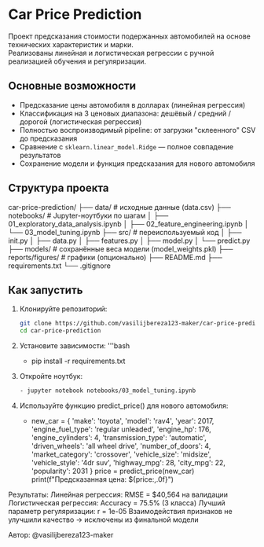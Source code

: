 # Car Price Prediction

Проект предсказания стоимости подержанных автомобилей на основе технических характеристик и марки.  
Реализованы линейная и логистическая регрессии с ручной реализацией обучения и регуляризации.  


## Основные возможности

- Предсказание цены автомобиля в долларах (линейная регрессия)
- Классификация на 3 ценовых диапазона: дешёвый / средний / дорогой (логистическая регрессия)
- Полностью воспроизводимый pipeline: от загрузки "склеенного" CSV до предсказания
- Сравнение с `sklearn.linear_model.Ridge` — полное совпадение результатов
- Сохранение модели и функция предсказания для нового автомобиля

## Структура проекта
car-price-prediction/
├── data/ # исходные данные (data.csv)
├── notebooks/ # Jupyter-ноутбуки по шагам
│ ├── 01_exploratory_data_analysis.ipynb
│ ├── 02_feature_engineering.ipynb
│ └── 03_model_tuning.ipynb
├── src/ # переиспользуемый код
│ ├── init.py
│ ├── data.py
│ ├── features.py
│ ├── model.py
│ └── predict.py
├── models/ # сохранённые веса модели (model_weights.pkl)
├── reports/figures/ # графики (опционально)
├── README.md
├── requirements.txt
└── .gitignore

## Как запустить

1. Клонируйте репозиторий:
   ```bash
   git clone https://github.com/vasilijbereza123-maker/car-price-prediction.git
   cd car-price-prediction

2. Установите зависимости:
    '''bash
    - pip install -r requirements.txt

3. Откройте ноутбук:
    ```bash
    - jupyter notebook notebooks/03_model_tuning.ipynb

4. Используйте функцию predict_price() для нового автомобиля:
    - new_car = {
    'make': 'toyota',
    'model': 'rav4',
    'year': 2017,
    'engine_fuel_type': 'regular unleaded',
    'engine_hp': 176,
    'engine_cylinders': 4,
    'transmission_type': 'automatic',
    'driven_wheels': 'all wheel drive',
    'number_of_doors': 4,
    'market_category': 'crossover',
    'vehicle_size': 'midsize',
    'vehicle_style': '4dr suv',
    'highway_mpg': 28,
    'city_mpg': 22,
    'popularity': 2031
}
price = predict_price(new_car)
print(f"Предсказанная цена: ${price:,.0f}")

Результаты:
Линейная регрессия: RMSE = $40,564 на валидации
Логистическая регрессия: Accuracy = 75.5% (3 класса)
Лучший параметр регуляризации: r = 1e-05
Взаимодействия признаков не улучшили качество → исключены из финальной модели

Автор: @vasilijbereza123-maker
